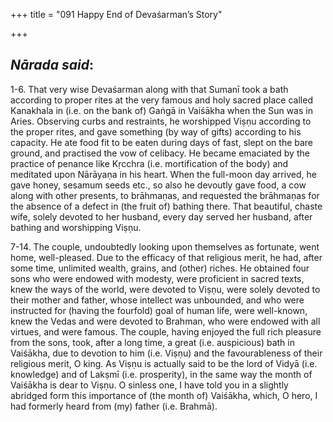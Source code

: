 +++
title = "091 Happy End of Devaśarman’s Story"

+++
 

## *Nārada said*:

1-6. That very wise Devaśarman along with that Sumanī took a bath according to proper rites at the very famous and holy sacred place called Kanakhala in (i.e. on the bank of) Gaṅgā in Vaiśākha when the Sun was in Aries. Observing curbs and restraints, he worshipped Viṣṇu according to the proper rites, and gave something (by way of gifts) according to his capacity. He ate food fit to be eaten during days of fast, slept on the bare ground, and practised the vow of celibacy. He became emaciated by the practice of penance like Kṛcchra (i.e. mortification of the body) and meditated upon Nārāyaṇa in his heart. When the full-moon day arrived, he gave honey, sesamum seeds etc., so also he devoutly gave food, a cow along with other presents, to brāhmaṇas, and requested the brāhmaṇas for the absence of a defect in (the fruit of) bathing there. That beautiful, chaste wife, solely devoted to her husband, every day served her husband, after bathing and worshipping Viṣṇu.

7-14. The couple, undoubtedly looking upon themselves as fortunate, went home, well-pleased. Due to the efficacy of that religious merit, he had, after some time, unlimited wealth, grains, and (other) riches. He obtained four sons who were endowed with modesty, were proficient in sacred texts, knew the ways of the world, were devoted to Viṣṇu, were solely devoted to their mother and father, whose intellect was unbounded, and who were instructed for (having the fourfold) goal of human life, were well-known, knew the Vedas and were devoted to Brahman, who were endowed with all virtues, and were famous. The couple, having enjoyed the full rich pleasure from the sons, took, after a long time, a great (i.e. auspicious) bath in Vaiśākha, due to devotion to him (i.e. Viṣṇu) and the favourableness of their religious merit, O king. As Viṣṇu is actually said to be the lord of Vidyā (i.e. knowledge) and of Lakṣmī (i.e. prosperity), in the same way the month of Vaiśākha is dear to Viṣṇu. O sinless one, I have told you in a slightly abridged form this importance of (the month of) Vaiśākha, which, O hero, I had formerly heard from (my) father (i.e. Brahmā).


